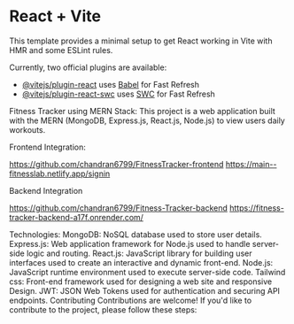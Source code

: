 # React + Vite

This template provides a minimal setup to get React working in Vite with HMR and some ESLint rules.

Currently, two official plugins are available:

- [@vitejs/plugin-react](https://github.com/vitejs/vite-plugin-react/blob/main/packages/plugin-react/README.md) uses [Babel](https://babeljs.io/) for Fast Refresh
- [@vitejs/plugin-react-swc](https://github.com/vitejs/vite-plugin-react-swc) uses [SWC](https://swc.rs/) for Fast Refresh


Fitness Tracker using MERN Stack:
This project is a web application built with the MERN (MongoDB, Express.js, React.js, Node.js) to view users daily workouts.

Frontend Integration:

https://github.com/chandran6799/FitnessTracker-frontend
https://main--fitnesslab.netlify.app/signin

Backend Integration

https://github.com/chandran6799/Fitness-Tracker-backend
https://fitness-tracker-backend-a17f.onrender.com/

Technologies:
MongoDB: NoSQL database used to store user details.
Express.js: Web application framework for Node.js used to handle server-side logic and routing.
React.js: JavaScript library for building user interfaces used to create an interactive and dynamic front-end.
Node.js: JavaScript runtime environment used to execute server-side code.
Tailwind css: Front-end framework used for designing a web site and responsive Design.
JWT: JSON Web Tokens used for authentication and securing API endpoints.
Contributing
Contributions are welcome! If you'd like to contribute to the project, please follow these steps:
